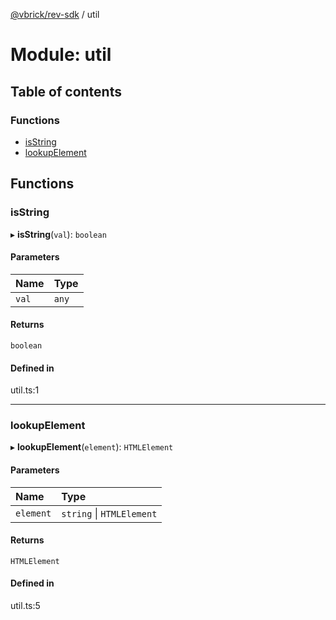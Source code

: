 [@vbrick/rev-sdk](../README.md) / util

# Module: util

## Table of contents

### Functions

- [isString](util.md#isstring)
- [lookupElement](util.md#lookupelement)

## Functions

### isString

▸ **isString**(`val`): `boolean`

#### Parameters

| Name | Type |
| :------ | :------ |
| `val` | `any` |

#### Returns

`boolean`

#### Defined in

util.ts:1

___

### lookupElement

▸ **lookupElement**(`element`): `HTMLElement`

#### Parameters

| Name | Type |
| :------ | :------ |
| `element` | `string` \| `HTMLElement` |

#### Returns

`HTMLElement`

#### Defined in

util.ts:5
